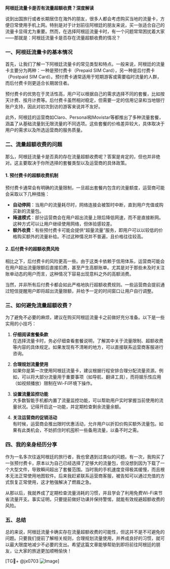 **阿根廷流量卡是否有流量超额收费？深度解读**

说到出国旅行或者长期居住在海外的朋友，很多人都会考虑购买当地的流量卡，方便日常使用手机上网。特别是对于计划前往阿根廷的朋友来说，买一张适合自己的流量卡显得尤为重要。然而，在选择阿根廷流量卡时，有一个问题常常困扰着大家——那就是：阿根廷流量卡是否存在流量超额收费的情况？

### 一、阿根廷流量卡的基本情况

首先，让我们了解一下阿根廷流量卡的常见类型和特点。一般来说，阿根廷的流量卡主要分为两种：一种是预付费卡（Prepaid SIM Card），另一种是后付费卡（Postpaid SIM Card）。预付费卡通常适用于短期游客或需要临时流量的人群，而后付费卡则更适合长期居住者。

预付费卡的优势在于灵活性高，用户可以根据自己的需求选择不同的套餐，比如按天计费、按月计费等。后付费卡虽然相对稳定，但需要一定的信用记录和当地银行账户支持，因此对初次到访的游客来说并不友好。

此外，阿根廷的运营商如Claro、Personal和Movistar等都推出了多种流量套餐，涵盖了从基础流量到无限流量的不同选项。这些套餐的价格差异较大，具体取决于用户的需求以及所选运营商的服务质量。

### 二、流量超额收费的问题

那么，阿根廷流量卡是否真的存在流量超额收费呢？答案是肯定的，但也并非绝对。这主要取决于你所选择的套餐类型以及运营商的具体政策。

#### 1. **预付费卡的超额收费机制**
预付费卡通常会有明确的流量限制，一旦超出套餐内包含的流量额度，运营商可能会采取以下几种措施：

- **自动停网**：当用户的流量耗尽时，网络连接会被暂时中断，直到用户充值或购买新的流量包。
- **降速模式**：部分运营商会在用户超出流量上限后降低网速，而不是直接断网。这种方式可以让用户继续使用网络，但体验感较差。
- **额外收费**：有些预付费卡可能会提供“超量流量”服务，即用户可以以较低的价格购买额外的流量补给。不过这种情况并不普遍，且价格往往较高。

#### 2. **后付费卡的超额收费风险**
相比之下，后付费卡的风险更高一些。由于这类卡依赖于信用体系，运营商可能会在用户超出流量限额后直接扣费，甚至产生高额账单。尤其是对于那些未及时关注账单动态的用户而言，这种情况下容易出现意料之外的高额消费。

当然，并非所有后付费卡都会如此严格地执行超额收费规则。一些运营商会提前通过短信提醒用户即将超出流量限额，并给予一定的时间窗口让用户自行调整。

### 三、如何避免流量超额收费？

为了避免不必要的麻烦，建议在购买阿根廷流量卡之前做好充分准备。以下是一些实用的小技巧：

1. **仔细阅读套餐条款**  
   在选择流量卡时，务必仔细查看套餐说明，了解其中关于流量限制、超额收费等内容的具体规定。如果发现有不清晰的地方，可以直接联系运营商客服进行咨询。

2. **合理规划流量使用**  
   如果你是第一次使用阿根廷流量卡，建议根据行程安排合理分配流量资源。例如，可以将大部分流量用于重要事项（如导航、翻译工具），而将娱乐性应用（如视频播放）限制在Wi-Fi环境下操作。

3. **设置流量监控功能**  
   大多数智能手机都内置了流量监控功能，可以帮助用户实时掌握当前使用的流量状况。记得开启这一功能，并定期检查剩余流量余额。

4. **关注运营商的促销活动**  
   有时候，运营商会推出限时优惠活动，允许用户以折扣价购买额外流量包。如果有此类机会，不妨抓住时机囤积一些备用流量，以备不时之需。

### 四、我的亲身经历分享

作为一名多次往返阿根廷的旅行者，我也曾遇到过类似的问题。有一次，我购买了一张预付费卡，原本以为自己已经选择了足够大的流量包，但没想到因为下载了一个大型文件，导致瞬间超出了套餐范围。当时我的手机速度变得极其缓慢，而且根本无法正常使用地图软件。后来我赶紧联系运营商客服，被告知可以通过充值的方式恢复正常使用，这才勉强解决了燃眉之急。

从那以后，我就养成了定期检查流量消耗的习惯，并且学会了利用免费Wi-Fi来节省流量开支。事实证明，只要提前做好功课并保持警惕，就能有效规避超额收费的风险。

### 五、总结

总的来说，阿根廷流量卡确实存在流量超额收费的可能性，但这并不是不可避免的问题。只要我们提前了解相关规则，合理规划流量使用，并养成良好的习惯，就可以最大限度地减少不必要的支出。希望这篇文章能够帮助到即将前往阿根廷的朋友，让大家的旅途更加顺畅愉快！

[TG💪+ @jx0703 ![Image](https://github.com/user-attachments/assets/dbca1d08-cadb-493c-b0ec-ad6f7a83f270)]